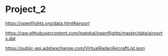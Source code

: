 # Project_2

https://openflights.org/data.html#airport


https://raw.githubusercontent.com/jpatokal/openflights/master/data/airports.dat

https://public-api.adsbexchange.com/VirtualRadar/AircraftList.json
